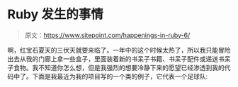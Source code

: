 # Ruby 发生的事情

> 原文：<https://www.sitepoint.com/happenings-in-ruby-6/>

啊，红宝石夏天的三伏天就要来临了。一年中的这个时候太热了，所以我只能冒险出去从我的门廊上拿一些盒子，里面装着新的书呆子书籍、书呆子配件或递送书呆子食物。我不知道你怎么想，但是我强烈的想要冷静下来的愿望已经渗透到我的代码中了。下面是我最近为我的项目写的一个类的例子，它代表一个足球队: